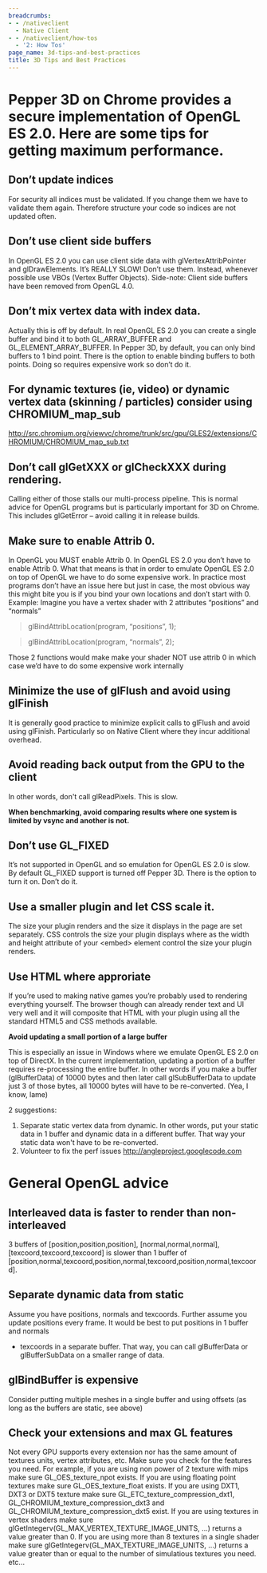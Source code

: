 ```yaml
---
breadcrumbs:
- - /nativeclient
  - Native Client
- - /nativeclient/how-tos
  - '2: How Tos'
page_name: 3d-tips-and-best-practices
title: 3D Tips and Best Practices
---
```


# Pepper 3D on Chrome provides a secure implementation of OpenGL ES 2.0. Here are some tips for getting maximum performance.

## Don’t update indices

For security all indices must be validated. If you change them we have to
validate them again. Therefore structure your code so indices are not updated
often.

## Don’t use client side buffers

In OpenGL ES 2.0 you can use client side data with glVertexAttribPointer and
glDrawElements. It’s REALLY SLOW! Don’t use them. Instead, whenever possible use
VBOs (Vertex Buffer Objects). Side-note: Client side buffers have been removed
from OpenGL 4.0.

## Don’t mix vertex data with index data.

Actually this is off by default. In real OpenGL ES 2.0 you can create a single
buffer and bind it to both GL_ARRAY_BUFFER and GL_ELEMENT_ARRAY_BUFFER. In
Pepper 3D, by default, you can only bind buffers to 1 bind point. There is the
option to enable binding buffers to both points. Doing so requires expensive
work so don’t do it.

## For dynamic textures (ie, video) or dynamic vertex data (skinning / particles) consider using CHROMIUM_map_sub

<http://src.chromium.org/viewvc/chrome/trunk/src/gpu/GLES2/extensions/CHROMIUM/CHROMIUM_map_sub.txt>

## Don’t call glGetXXX or glCheckXXX during rendering.

Calling either of those stalls our multi-process pipeline. This is normal advice
for OpenGL programs but is particularly important for 3D on Chrome. This
includes glGetError – avoid calling it in release builds.

## Make sure to enable Attrib 0.

In OpenGL you MUST enable Attrib 0. In OpenGL ES 2.0 you don’t have to enable
Attrib 0. What that means is that in order to emulate OpenGL ES 2.0 on top of
OpenGL we have to do some expensive work.
In practice most programs don’t have an issue here but just in case, the most
obvious way this might bite you is if you bind your own locations and don’t
start with 0. Example: Imagine you have a vertex shader with 2 attributes
“positions” and “normals”

> glBindAttribLocation(program, “positions”, 1);

> glBindAttribLocation(program, “normals”, 2);

Those 2 functions would make make your shader NOT use attrib 0 in which case
we’d have to do some expensive work internally

## Minimize the use of glFlush and avoid using glFinish

It is generally good practice to minimize explicit calls to glFlush and avoid
using glFinish. Particularly so on Native Client where they incur additional
overhead.

## Avoid reading back output from the GPU to the client

In other words, don't call glReadPixels. This is slow.

**When benchmarking, avoid comparing results where one system is limited by
vsync and another is not.**

## Don’t use GL_FIXED

It’s not supported in OpenGL and so emulation for OpenGL ES 2.0 is slow. By
default GL_FIXED support is turned off Pepper 3D. There is the option to turn it
on. Don’t do it.

## Use a smaller plugin and let CSS scale it.

The size your plugin renders and the size it displays in the page are set
separately. CSS controls the size your plugin displays where as the width and
height attribute of your &lt;embed&gt; element control the size your plugin
renders.

## Use HTML where approriate

If you’re used to making native games you’re probably used to rendering
everything yourself. The browser though can already render text and UI very well
and it will composite that HTML with your plugin using all the standard HTML5
and CSS methods available.

**Avoid updating a small portion of a large buffer**

This is especially an issue in Windows where we emulate OpenGL ES 2.0 on top of
DirectX. In the current implementation, updating a portion of a buffer requires
re-processing the entire buffer. In other words if you make a buffer
(glBufferData) of 10000 bytes and then later call glSubBufferData to update just
3 of those bytes, all 10000 bytes will have to be re-converted. (Yea, I know,
lame)

2 suggestions:

1.  Separate static vertex data from dynamic. In other words, put your
            static data in 1 buffer and dynamic data in a different buffer. That
            way your static data won't have to be re-converted.
2.  Volunteer to fix the perf issues
            <http://angleproject.googlecode.com>

# General OpenGL advice

## Interleaved data is faster to render than non-interleaved

3 buffers of \[position,position,position\], \[normal,normal,normal\],
\[texcoord,texcoord,texcoord\] is slower than 1 buffer of
\[position,normal,texcoord,position,normal,texcoord,position,normal,texcoord\].

## Separate dynamic data from static

Assume you have positions, normals and texcoords. Further assume you update
positions every frame. It would be best to put positions in 1 buffer and normals
+ texcoords in a separate buffer. That way, you can call glBufferData or
glBufferSubData on a smaller range of data.

## glBindBuffer is expensive

Consider putting multiple meshes in a single buffer and using offsets (as long
as the buffers are static, see above)

## Check your extensions and max GL features

Not every GPU supports every extension nor has the same amount of textures
units, vertex attributes, etc. Make sure you check for the features you need.
For example, if you are using non power of 2 texture with mips make sure
GL_OES_texture_npot exists. If you are using floating point textures make sure
GL_OES_texture_float exists. If you are using DXT1, DXT3 or DXT5 texture make
sure GL_ETC_texture_compression_dxt1, GL_CHROMIUM_texture_compression_dxt3 and
GL_CHROMIUM_texture_compression_dxt5 exist.
If you are using textures in vertex shaders make sure
glGetIntegerv(GL_MAX_VERTEX_TEXTURE_IMAGE_UNITS, …) returns a value greater than
0.
If you are using more than 8 textures in a single shader make sure
glGetIntegerv(GL_MAX_TEXTURE_IMAGE_UNITS, …) returns a value greater than or
equal to the number of simulatious textures you need.
etc...
